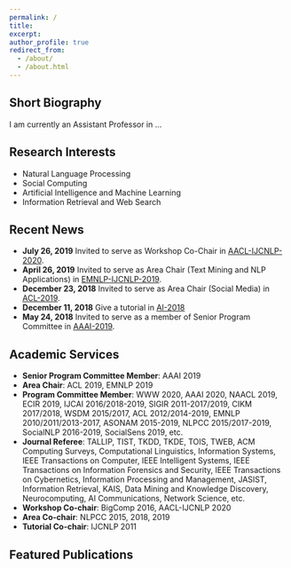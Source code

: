 ```yaml
---
permalink: /
title:
excerpt:
author_profile: true
redirect_from: 
  - /about/
  - /about.html
---
```


## Short Biography
I am currently an Assistant Professor in ...


## Research Interests
* Natural Language Processing
* Social Computing
* Artificial Intelligence and Machine Learning 
* Information Retrieval and Web Search


## Recent News
* __July 26, 2019__ Invited to serve as Workshop Co-Chair in [AACL-IJCNLP-2020](http://aacl2020.org/).
* __April 26, 2019__ Invited to serve as Area Chair (Text Mining and NLP Applications) in [EMNLP-IJCNLP-2019](https://www.emnlp-ijcnlp2019.org/).
* __December 23, 2018__ Invited to serve as Area Chair (Social Media) in [ACL-2019](http://www.acl2019.org/EN/index.xhtml).
* __December 11, 2018__ Give a tutorial in [AI-2018](https://ecs.victoria.ac.nz/Events/AI2018/)
* __May 24, 2018__ Invited to serve as a member of Senior Program Committee in [AAAI-2019](https://aaai.org/Conferences/AAAI-19/).

## Academic Services
* __Senior Program Committee Member__: AAAI 2019
* __Area Chair__: ACL 2019, EMNLP 2019
* __Program Committee Member__: WWW 2020, AAAI 2020, NAACL 2019, ECIR 2019, IJCAI 2016/2018-2019, SIGIR 2011-2017/2019, CIKM 2017/2018, WSDM 2015/2017, ACL 2012/2014-2019, EMNLP 2010/2011/2013-2017, ASONAM 2015-2019, NLPCC 2015/2017-2019, SocialNLP 2016-2019, SocialSens 2019, etc.
* __Journal Referee__: TALLIP, TIST, TKDD, TKDE, TOIS, TWEB, ACM Computing Surveys, Computational Linguistics, Information Systems, IEEE Transactions on Computer, IEEE Intelligent Systems, IEEE Transactions on Information Forensics and Security, IEEE Transactions on Cybernetics, Information Processing and Management, JASIST, Information Retrieval, KAIS, Data Mining and Knowledge Discovery, Neurocomputing, AI Communications, Network Science, etc.
* __Workshop Co-chair__: BigComp 2016, AACL-IJCNLP 2020
* __Area Co-chair__: NLPCC 2015, 2018, 2019
* __Tutorial Co-chair__: IJCNLP 2011

## Featured Publications

